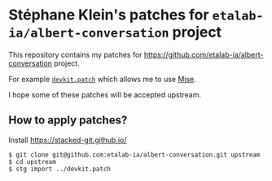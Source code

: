 # Stéphane Klein's patches for `etalab-ia/albert-conversation` project

This repository contains my patches for <https://github.com/etalab-ia/albert-conversation> project.

For example [`devkit.patch`](./devkit.patch) which allows me to use [Mise](https://mise.jdx.dev/).

I hope some of these patches will be accepted upstream.

## How to apply patches?

Install https://stacked-git.github.io/

```
$ git clone git@github.com:etalab-ia/albert-conversation.git upstream
$ cd upstream
$ stg import ../devkit.patch
```
